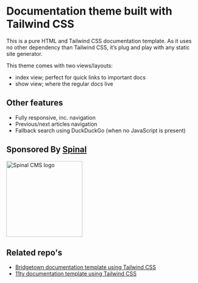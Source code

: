# Documentation theme built with Tailwind CSS

This is a pure HTML and Tailwind CSS documentation template. As it uses no other dependency than Tailwind CSS, it’s plug and play with any static site generator.

This theme comes with two views/layouts:

- index view; perfect for quick links to important docs
- show view; where the regular docs live

## Other features

- Fully responsive, inc. navigation
- Previous/next articles navigation
- Fallback search using DuckDuckGo (when no JavaScript is present)

## Sponsored By [Spinal](https://spinalcms.com/)

<a href="https://spinalcms.com/" target="_blank">
  <img src="https://user-images.githubusercontent.com/988051/183079316-af747ef2-42a9-47d8-9a0c-488ed4b6a689.jpg" alt="Spinal CMS logo" width="200"/>
</a>

## Related repo's
- [Bridgetown documentation template using Tailwind CSS](https://github.com/SpinalCMS/bridgetown-docs-template)
- [11ty documentation template using Tailwind CSS](https://github.com/SpinalCMS/11ty-docs-template)
